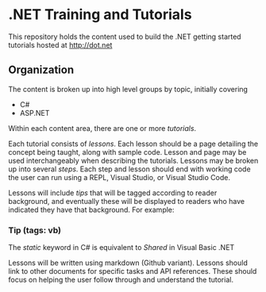 # .NET Training and Tutorials

This repository holds the content used to build the .NET getting started tutorials hosted at http://dot.net

## Organization

The content is broken up into high level groups by topic, initially covering
- C#
- ASP.NET

Within each content area, there are one or more *tutorials*.

Each tutorial consists of *lessons*. Each lesson should be a page detailing the concept being taught, along with sample code. Lesson and page may be used interchangeably when describing the tutorials. Lessons may be broken up into several *steps*. Each step and lesson should end with working code the user can run using a REPL, Visual Studio, or Visual Studio Code.

Lessons will include *tips* that will be tagged according to reader background, and eventually these will be displayed to readers who have indicated they have that background. For example:

### Tip (tags: vb)
The *static* keyword in C# is equivalent to *Shared* in Visual Basic .NET

Lessons will be written using markdown (Github variant). Lessons should link to other documents for specific tasks and API references. These should focus on helping the user follow through and understand the tutorial.



